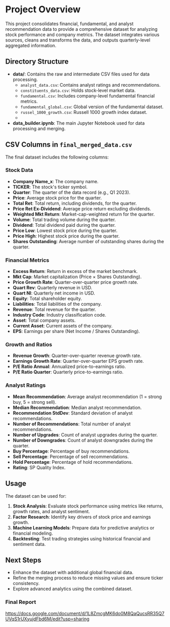 # Project Overview

This project consolidates financial, fundamental, and analyst recommendation data to provide a comprehensive dataset for analyzing stock performance and company metrics. The dataset integrates various sources, cleans and transforms the data, and outputs quarterly-level aggregated information.

## Directory Structure
- **data/**: Contains the raw and intermediate CSV files used for data processing.
  - `analyst_data.csv`: Contains analyst ratings and recommendations.
  - `constituents_data.csv`: Holds stock-level market data.
  - `fundamental.csv`: Includes company-level fundamental financial metrics.
  - `fundamental_global.csv`: Global version of the fundamental dataset.
  - `russel_1000_growth.csv`: Russell 1000 growth index dataset.
  - 
- **data_builder.ipynb**: The main Jupyter Notebook used for data processing and merging.

## CSV Columns in `final_merged_data.csv`
The final dataset includes the following columns:

### Stock Data
- **Company Name_x**: The company name.
- **TICKER**: The stock's ticker symbol.
- **Quarter**: The quarter of the data record (e.g., Q1 2023).
- **Price**: Average stock price for the quarter.
- **Total Ret**: Total return, including dividends, for the quarter.
- **Price Ret Ex-Dividend**: Average price return excluding dividends.
- **Weighted Mkt Return**: Market-cap-weighted return for the quarter.
- **Volume**: Total trading volume during the quarter.
- **Dividend**: Total dividend paid during the quarter.
- **Price Low**: Lowest stock price during the quarter.
- **Price High**: Highest stock price during the quarter.
- **Shares Outstanding**: Average number of outstanding shares during the quarter.

### Financial Metrics
- **Excess Return**: Return in excess of the market benchmark.
- **Mkt Cap**: Market capitalization (Price × Shares Outstanding).
- **Price Growth Rate**: Quarter-over-quarter price growth rate.
- **Quart Rev**: Quarterly revenue in USD.
- **Quart NI**: Quarterly net income in USD.
- **Equity**: Total shareholder equity.
- **Liabilities**: Total liabilities of the company.
- **Revenue**: Total revenue for the quarter.
- **Industry Code**: Industry classification code.
- **Asset**: Total company assets.
- **Current Asset**: Current assets of the company.
- **EPS**: Earnings per share (Net Income / Shares Outstanding).

### Growth and Ratios
- **Revenue Growth**: Quarter-over-quarter revenue growth rate.
- **Earnings Growth Rate**: Quarter-over-quarter EPS growth rate.
- **P/E Ratio Annual**: Annualized price-to-earnings ratio.
- **P/E Ratio Quarter**: Quarterly price-to-earnings ratio.

### Analyst Ratings
- **Mean Recommendation**: Average analyst recommendation (1 = strong buy, 5 = strong sell).
- **Median Recommendation**: Median analyst recommendation.
- **Recommendation StdDev**: Standard deviation of analyst recommendations.
- **Number of Recommendations**: Total number of analyst recommendations.
- **Number of Upgrades**: Count of analyst upgrades during the quarter.
- **Number of Downgrades**: Count of analyst downgrades during the quarter.
- **Buy Percentage**: Percentage of buy recommendations.
- **Sell Percentage**: Percentage of sell recommendations.
- **Hold Percentage**: Percentage of hold recommendations.
- **Rating**: SP Quality Index.

## Usage
The dataset can be used for:
1. **Stock Analysis**: Evaluate stock performance using metrics like returns, growth rates, and analyst sentiment.
2. **Factor Research**: Identify key drivers of stock price and earnings growth.
3. **Machine Learning Models**: Prepare data for predictive analytics or financial modeling.
4. **Backtesting**: Test trading strategies using historical financial and sentiment data.

## Next Steps
- Enhance the dataset with additional global financial data.
- Refine the merging process to reduce missing values and ensure ticker consistency.
- Explore advanced analytics using the combined dataset.


### Final Report
https://docs.google.com/document/d/1L8ZmcgMK6do0M8QaQucsRR35Q7UVqS1rUXyujdFbd6M/edit?usp=sharing